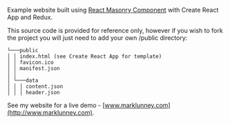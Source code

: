 Example website built using [React Masonry Component](https://github.com/eiriklv/react-masonry-component) with Create React App and Redux.

This source code is provided for reference only, however if you wish to fork the project you will just need to add your own /public directory:

```
└───public
│ │ index.html (see Create React App for template)
│ │ favicon.ico
│ │ manifest.json
│ │
│ └───data
│ │ │ content.json
│ │ │ header.json
```

See my website for a live demo - [www.marklunney.com](http://www.marklunney.com).
